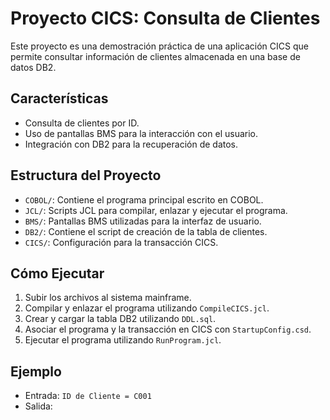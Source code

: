 # Proyecto CICS: Consulta de Clientes

Este proyecto es una demostración práctica de una aplicación CICS que permite consultar información de clientes almacenada en una base de datos DB2.

## Características
- Consulta de clientes por ID.
- Uso de pantallas BMS para la interacción con el usuario.
- Integración con DB2 para la recuperación de datos.

## Estructura del Proyecto
- `COBOL/`: Contiene el programa principal escrito en COBOL.
- `JCL/`: Scripts JCL para compilar, enlazar y ejecutar el programa.
- `BMS/`: Pantallas BMS utilizadas para la interfaz de usuario.
- `DB2/`: Contiene el script de creación de la tabla de clientes.
- `CICS/`: Configuración para la transacción CICS.

## Cómo Ejecutar
1. Subir los archivos al sistema mainframe.
2. Compilar y enlazar el programa utilizando `CompileCICS.jcl`.
3. Crear y cargar la tabla DB2 utilizando `DDL.sql`.
4. Asociar el programa y la transacción en CICS con `StartupConfig.csd`.
5. Ejecutar el programa utilizando `RunProgram.jcl`.

## Ejemplo
- Entrada: `ID de Cliente = C001`
- Salida:

